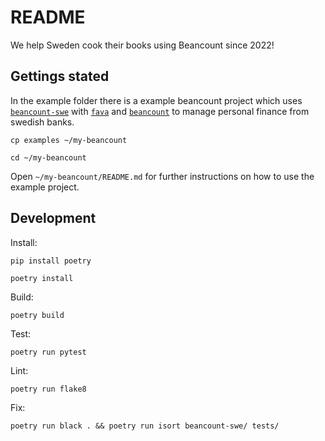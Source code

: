 # README

We help Sweden cook their books using Beancount since 2022!

## Gettings stated
In the example folder there is a example beancount project which uses [`beancount-swe`](https://github.com/owodunni/beancount-swe) with [`fava`](https://beancount.github.io/fava/) and [`beancount`](https://beancount.github.io/) to manage personal finance from swedish banks.

```
cp examples ~/my-beancount
```

```
cd ~/my-beancount
```

Open `~/my-beancount/README.md` for further instructions on how to use the example project.

## Development

Install:
```
pip install poetry
```

```
poetry install
```

Build:
```
poetry build
```

Test:
```
poetry run pytest
```

Lint:
```
poetry run flake8
```

Fix:
```
poetry run black . && poetry run isort beancount-swe/ tests/
```

